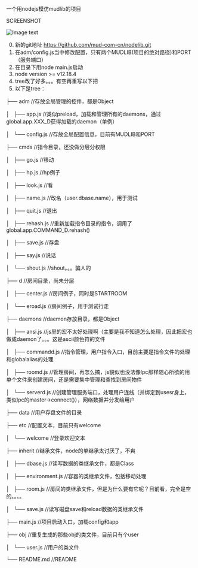 一个用nodejs模仿mudlib的项目

SCREENSHOT

![Image text](https://raw.githubusercontent.com/nodemud/nodelib/main/nodelib-screenshot-01.png)

0. 新的git地址 https://github.com/mud-com-cn/nodelib.git
1. 在adm/config.js当中修改配置，只有两个MUDLIB(项目的绝对路径)和PORT（服务端口）
2. 在目录下用node main.js启动
3. node version >= v12.18.4
4. tree改了好多。。。有空再重写以下把
5. 以下是tree：

├── adm                  //存放全局管理的控件，都是Object

│   ├── app.js           //类似preload，加载和管理所有的daemons，通过global.app.XXX_D获得加载的daemon（单例）

│   └── config.js        //存放全局配置信息，目前有MUDLIB和PORT

├── cmds                 //指令目录，还没做分层分权限

│   ├── go.js            //移动

│   ├── hp.js            //hp例子

│   ├── look.js          //看

│   ├── name.js          //改名（user.dbase.name），用于测试

│   ├── quit.js          //退出

│   ├── rehash.js        //重新加载指令目录的指令，调用了global.app.COMMAND_D.rehash()

│   ├── save.js          //存盘

│   ├── say.js           //说话

│   └── shout.js         //shout。。。骗人的

├── d                    //房间目录，尚未分层

│   ├── center.js        //房间例子，同时是STARTROOM

│   └── eroad.js         //房间例子，用于测试行走

├── daemons              //daemon存放目录，都是Object

│   ├── ansi.js          //js里的宏不太好处理啊（主要是我不知道怎么处理，因此把宏也做成daemon了。。。这是ascii颜色符的文件

│   ├── commandd.js      //指令管理，用户指令入口，目前主要是指令文件的处理和globalalias的处理

│   ├── roomd.js         //管理房间，再怎么搞，js貌似也没法像lpc那样随心所欲的用单个文件来创建房间，还是需要集中管理和查找到房间物件

│   └── serverd.js       //创建管理服务端口，处理用户连线（并绑定到usesr身上，类似lpc的master->connect()），网络数据并分发给用户

├── data                 //用户存盘文件的目录

├── etc                  //配置文本，目前只有welcome

│   └── welcome          //登录欢迎文本

├── inherit              //继承文件，node的单继承太讨厌了，不爽

│   ├── dbase.js         //读写数据的类继承文件，都是Class

│   ├── environment.js   //容器的类继承文件，包括移动处理

│   ├── room.js          //房间的类继承文件，但是为什么要有它呢？目前看，完全是空的。。。。

│   └── save.js          //读写磁盘save和reload数据的类继承文件

├── main.js              //项目启动入口，加载config和app

├── obj                  //重复生成的那些obj的类文件，目前只有个user

│   └── user.js          //用户的类文件

└── README.md            //README


